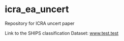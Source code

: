 # icra_ea_uncert
Repository for ICRA uncert paper

Link to the SHIPS classification Dataset:
www.test.test

